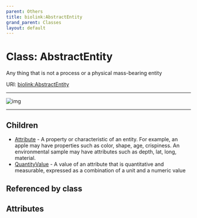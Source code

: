 ```yaml
---
parent: Others
title: biolink:AbstractEntity
grand_parent: Classes
layout: default
---
```


# Class: AbstractEntity


Any thing that is not a process or a physical mass-bearing entity

URI: [biolink:AbstractEntity](https://w3id.org/biolink/vocab/AbstractEntity)


---

![img](http://yuml.me/diagram/nofunky;dir:TB/class/[QuantityValue],[Attribute],[AbstractEntity]%5E-[QuantityValue],[AbstractEntity]%5E-[Attribute])

---


## Children

 * [Attribute](Attribute.md) - A property or characteristic of an entity. For example, an apple may have properties such as color, shape, age, crispiness. An environmental sample may have attributes such as depth, lat, long, material.
 * [QuantityValue](QuantityValue.md) - A value of an attribute that is quantitative and measurable, expressed as a combination of a unit and a numeric value

## Referenced by class


## Attributes

